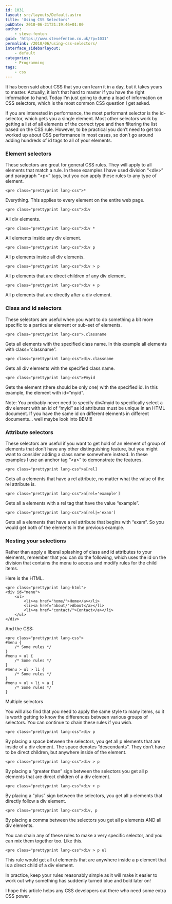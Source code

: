 ```yaml
---
id: 1031
layout: src/layouts/Default.astro
title: 'Using CSS Selectors'
pubDate: 2010-06-21T21:19:46+01:00
author:
    - steve-fenton
guid: 'https://www.stevefenton.co.uk/?p=1031'
permalink: /2010/06/using-css-selectors/
interface_sidebarlayout:
    - default
categories:
    - Programming
tags:
    - css
---
```


It has been said about CSS that you can learn it in a day, but it takes years to master. Actually, it isn’t that hard to master if you have the right information to hand. Today I’m just going to dump a load of information on CSS selectors, which is the most common CSS question I get asked.

If you are interested in performance, the most performant selector is the id-selector, which gets you a single element. Most other selectors work by getting a list of all elements of the correct type and then filtering the list based on the CSS rule. However, to be practical you don’t need to get too worked up about CSS performance in most cases, so don’t go around adding hundreds of id tags to all of your elements.

### Element selectors

These selectors are great for general CSS rules. They will apply to all elements that match a rule. In these examples I have used division “&lt;div&gt;” and paragraph “&lt;p&gt;” tags, but you can apply these rules to any type of element.

```
<pre class="prettyprint lang-css">*
```

Everything. This applies to every element on the entire web page.

```
<pre class="prettyprint lang-css">div
```

All div elements.

```
<pre class="prettyprint lang-css">div *
```

All elements inside any div element.

```
<pre class="prettyprint lang-css">div p
```

All p elements inside all div elements.

```
<pre class="prettyprint lang-css">div > p
```

All p elements that are direct children of any div element.

```
<pre class="prettyprint lang-css">div + p
```

All p elements that are directly after a div element.

### Class and id selectors

These selectors are useful when you want to do something a bit more specific to a particular element or sub-set of elements.

```
<pre class="prettyprint lang-css">.classname
```

Gets all elements with the specified class name. In this example all elements with class=”classname”.

```
<pre class="prettyprint lang-css">div.classname
```

Gets all div elements with the specified class name.

```
<pre class="prettyprint lang-css">#myid
```

Gets the element (there should be only one) with the specified id. In this example, the element with id=”myid”.

Note: You probably never need to specify div#myid to specifically select a div element with an id of “myid” as id attributes must be unique in an HTML document. If you have the same id on different elements in different documents… well maybe look into BEM!!!

### Attribute selectors

These selectors are useful if you want to get hold of an element of group of elements that don’t have any other distinguishing feature, but you might want to consider adding a class name somewhere instead. In these examples I use an anchor tag “&lt;a&gt;” to demonstrate the features.

```
<pre class="prettyprint lang-css">a[rel]
```

Gets all a elements that have a rel attribute, no matter what the value of the rel attribute is.

```
<pre class="prettyprint lang-css">a[rel='example']
```

Gets all a elements with a rel tag that have the value “example”.

```
<pre class="prettyprint lang-css">a[rel|='exam']
```

Gets all a elements that have a rel attribute that begins with “exam”. So you would get both of the elements in the previous example.

### Nesting your selections

Rather than apply a liberal splashing of class and id attributes to your elements, remember that you can do the following, which uses the id on the division that contains the menu to access and modify rules for the child items.

Here is the HTML.

```
<pre class="prettyprint lang-html">
<div id="menu">
    <ul>
        <li><a href="home/">Home</a></li>
        <li><a href="about/">About</a></li>
        <li><a href="contact/">Contact</a></li>
    </ul>
</div>
```

And the CSS:

```
<pre class="prettyprint lang-css">
#menu {
    /* Some rules */
}
#menu > ul {
    /* Some rules */
}
#menu > ul > li {
    /* Some rules */
}
#menu > ul > li > a {
    /* Some rules */
}
```

Multiple selectors

You will also find that you need to apply the same style to many items, so it is worth getting to know the differences between various groups of selectors. You can continue to chain these rules if you wish.

```
<pre class="prettyprint lang-css">div p
```

By placing a space between the selectors, you get all p elements that are inside of a div element. The space denotes “descendants”. They don’t have to be direct children, but anywhere inside of the element.

```
<pre class="prettyprint lang-css">div > p
```

By placing a “greater than” sign between the selectors you get all p elements that are direct children of a div element.

```
<pre class="prettyprint lang-css">div + p
```

By placing a “plus” sign between the selectors, you get all p elements that directly follow a div element.

```
<pre class="prettyprint lang-css">div, p
```

By placing a comma between the selectors you get all p elements AND all div elements.

You can chain any of these rules to make a very specific selector, and you can mix them together too. Like this.

```
<pre class="prettyprint lang-css">div > p ul
```

This rule would get all ul elements that are anywhere inside a p element that is a direct child of a div element.

In practice, keep your rules reasonably simple as it will make it easier to work out why something has suddenly turned blue and bold later on!

I hope this article helps any CSS developers out there who need some extra CSS power.